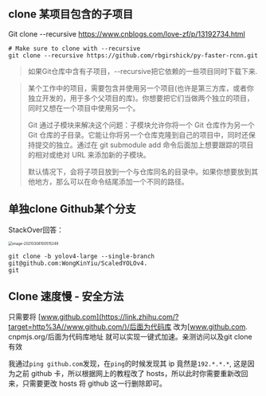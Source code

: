 ## clone 某项目包含的子项目

Git clone --recursive https://www.cnblogs.com/love-zf/p/13192734.html

```shell
# Make sure to clone with --recursive
git clone --recursive https://github.com/rbgirshick/py-faster-rcnn.git
```

> 如果Git仓库中含有子项目，--recursive把它依赖的一些项目同时下载下来.

> 某个工作中的项目，需要包含并使用另一个项目(也许是第三方库，或者你独立开发的，用于多个父项目的库)。你想要把它们当做两个独立的项目，同时又想在一个项目中使用另一个。
>
> Git 通过子模块来解决这个问题：子模块允许你将一个 Git 仓库作为另一个 Git 仓库的子目录。它能让你将另一个仓库克隆到自己的项目中，同时还保持提交的独立。通过在 git submodule add 命令后面加上想要跟踪的项目的相对或绝对 URL 来添加新的子模块。
>
> 默认情况下，会将子项目放到一个与仓库同名的目录中。如果你想要放到其他地方，那么可以在命令结尾添加一个不同的路径。

## 单独clone Github某个分支

StackOver回答：

<img src="https://oj84-1259326782.cos.ap-chengdu.myqcloud.com/uPic/2021/04_22_03_08_image-20210308100515249.png" alt="image-20210308100515249" style="zoom: 50%;" />

```shell
git clone -b yolov4-large --single-branch git@github.com:WongKinYiu/ScaledYOLOv4.
git
```

## Clone 速度慢 - 安全方法

只需要将 [www.github.com](https://link.zhihu.com/?target=http%3A//www.github.com/)/后面为代码库 改为[www.github.com. cnpmjs.org/后面为代码库地址 就可以实现一键式加速。亲测访问以及git clone 有效

我通过`ping github.com`发现，在`ping`的时候发现其 ip 竟然是`192.*.*.*`, 这是因为之前 github 卡，所以根据网上的教程改了 hosts，所以此时你需要重新改回来，只需要更改 hosts 将 github 这一行删除即可。